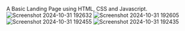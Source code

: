 A Basic Landing Page using HTML, CSS and Javascript.![Screenshot 2024-10-31 192632](https://github.com/user-attachments/assets/59e59bf8-21ff-45d6-a39b-abf629313531)
![Screenshot 2024-10-31 192605](https://github.com/user-attachments/assets/fca81610-0a07-4515-88ea-6b2cd6f73ca2)
![Screenshot 2024-10-31 192455](https://github.com/user-attachments/assets/06c39902-af6a-4644-90e1-c1aeadc6a7f1)
![Screenshot 2024-10-31 192435](https://github.com/user-attachments/assets/d2ee6d14-5b00-465f-b779-ce7f0da66e0e)

